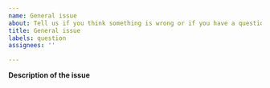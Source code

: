 ```yaml
---
name: General issue
about: Tell us if you think something is wrong or if you have a question
title: General issue
labels: question
assignees: ''

---
```


**Description of the issue**

<!-- Please explain briefly what is the problem.
If it is about an LGTM project, please include its URL.-->
